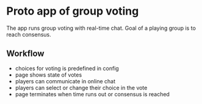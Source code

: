 # Proto app of group voting

The app runs group voting with real-time chat.
Goal of a playing group is to reach consensus.

## Workflow
- choices for voting is predefined in config
- page shows state of votes
- players can communicate in online chat
- players can select or change their choice in the vote
- page terminates when time runs out or consensus is reached